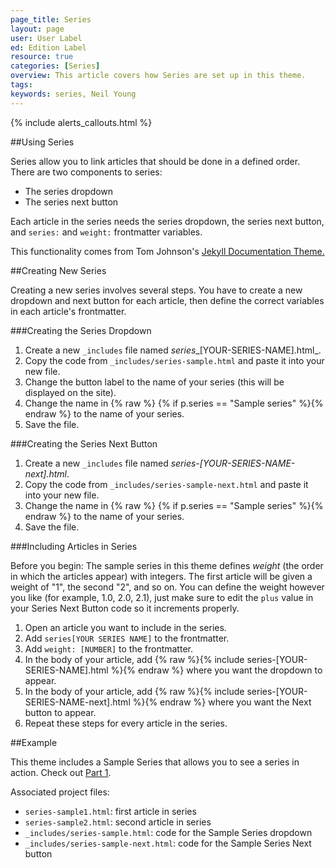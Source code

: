 ```yaml
---
page_title: Series
layout: page
user: User Label
ed: Edition Label
resource: true
categories: [Series]
overview: This article covers how Series are set up in this theme.
tags:
keywords: series, Neil Young
---
```

{% include alerts_callouts.html %}

##Using Series

Series allow you to link articles that should be done in a defined order.
There are two components to series:

- The series dropdown
- The series next button

Each article in the series needs the series dropdown, the series next button, and ```series:``` and ```weight:``` frontmatter variables.

This functionality comes from Tom Johnson's <a href="https://github.com/tomjohnson1492/documentation-theme-jekyll">Jekyll Documentation Theme.</a>

##Creating New Series

Creating a new series involves several steps. You have to create a new dropdown and next button for each article, then define the correct variables in each article's frontmatter.


###Creating the Series Dropdown

1. Create a new ```_includes``` file named _series__[YOUR-SERIES-NAME].html_.
2. Copy the code from ```_includes/series-sample.html``` and paste it into your new file.
3. Change the button label to the name of your series (this will be displayed on the site).
4. Change the name in {% raw %} {% if p.series == "Sample series" %}{% endraw %} to the name of your series.
5. Save the file.

###Creating the Series Next Button

1. Create a new ```_includes``` file named _series-[YOUR-SERIES-NAME-next].html_.
2. Copy the code from ```_includes/series-sample-next.html``` and paste it into your new file.
3. Change the name in {% raw %} {% if p.series == "Sample series" %}{% endraw %} to the name of your series.
5. Save the file.

###Including Articles in Series

Before you begin:
The sample series in this theme defines _weight_ (the order in which the articles appear) with integers. The first article will be given a weight of "1", the second "2", and so on. You can define the weight however you like (for example, 1.0, 2.0, 2.1), just make sure to edit the ```plus``` value in your Series Next Button code so it increments properly.

1. Open an article you want to include in the series.
2. Add ```series[YOUR SERIES NAME]``` to the frontmatter.
3. Add ```weight: [NUMBER]``` to the frontmatter.
4. In the body of your article, add {% raw %}{% include series-[YOUR-SERIES-NAME].html  %}{% endraw %} where you want the dropdown to appear.
5. In the body of your article, add {% raw %}{% include series-[YOUR-SERIES-NAME-next].html  %}{% endraw %} where you want the Next button to appear.
6. Repeat these steps for every article in the series.

##Example

This theme includes a Sample Series that allows you to see a series in action.
Check out [Part 1](series-sample1.html).

Associated project files:

- ```series-sample1.html```: first article in series
- ```series-sample2.html```: second article in series
- ```_includes/series-sample.html```: code for the Sample Series dropdown
- ```_includes/series-sample-next.html```: code for the Sample Series Next button
